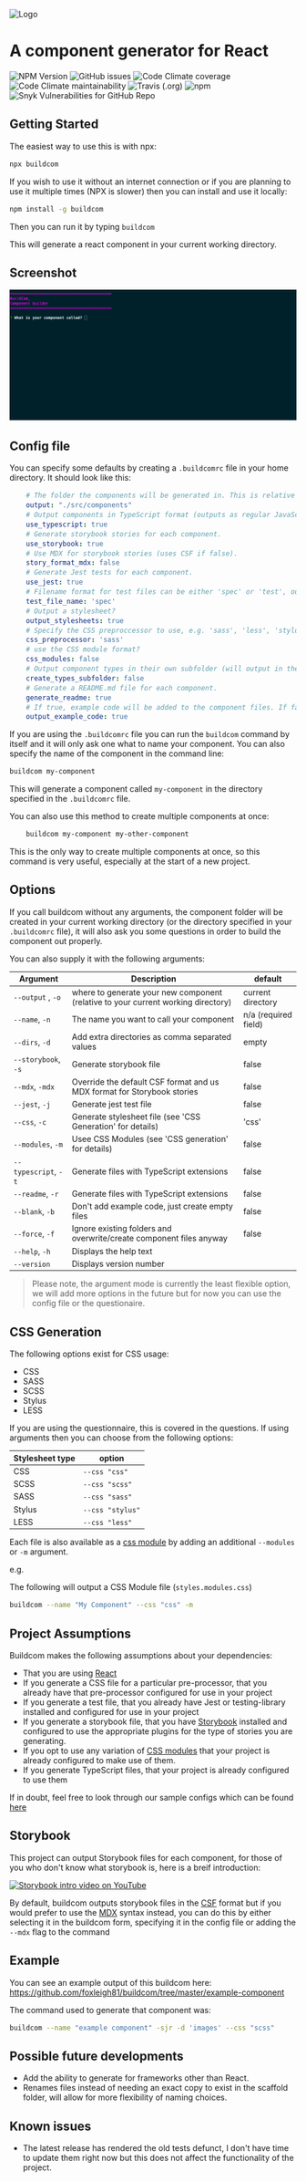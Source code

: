 ![Logo](./logo.png)

# A component generator for React

![NPM Version](https://img.shields.io/npm/v/buildcom?style=for-the-badge)
![GitHub issues](https://img.shields.io/github/issues/foxleigh81/buildcom?style=for-the-badge)
![Code Climate coverage](https://img.shields.io/codeclimate/coverage/foxleigh81/buildcom?style=for-the-badge)
![Code Climate maintainability](https://img.shields.io/codeclimate/maintainability/foxleigh81/buildcom?style=for-the-badge)
![Travis (.org)](https://img.shields.io/travis/foxleigh81/buildcom?style=for-the-badge)
![npm](https://img.shields.io/npm/dt/buildcom?style=for-the-badge)
![Snyk Vulnerabilities for GitHub Repo](https://img.shields.io/snyk/vulnerabilities/github/foxleigh81/buildcom?style=for-the-badge)

## Getting Started

The easiest way to use this is with npx:

```bash
npx buildcom
```

If you wish to use it without an internet connection or if you are planning to use it multiple times (NPX is slower) then you can install and use it locally:

```bash
npm install -g buildcom
```

Then you can run it by typing `buildcom`

This will generate a react component in your current working directory.

## Screenshot

![How buildcom runs](./example.gif)

## Config file

You can specify some defaults by creating a `.buildcomrc` file in your home directory. It should look like this:

```yaml
    # The folder the components will be generated in. This is relative to the current working directory.
    output: "./src/components"
    # Output components in TypeScript format (outputs as regular JavaScript files if false).
    use_typescript: true
    # Generate storybook stories for each component.
    use_storybook: true
    # Use MDX for storybook stories (uses CSF if false).
    story_format_mdx: false
    # Generate Jest tests for each component.
    use_jest: true
    # Filename format for test files can be either 'spec' or 'test', outputs as index.[choice].[ext].
    test_file_name: 'spec'
    # Output a stylesheet?
    output_stylesheets: true
    # Specify the CSS preproccessor to use, e.g. 'sass', 'less', 'stylus', 'scss', or 'none'.
    css_preprocessor: 'sass'
    # use the CSS module format?
    css_modules: false
    # Output component types in their own subfolder (will output in the components index file if false).
    create_types_subfolder: false
    # Generate a README.md file for each component.
    generate_readme: true
    # If true, example code will be added to the component files. If false, the files will be bare-bones.
    output_example_code: true
```

If you are using the `.buildcomrc` file you can run the `buildcom` command by itself and it will only ask one what to name
your component. You can also specify the name of the component in the command line:

```bash
buildcom my-component
```

This will generate a component called `my-component` in the directory specified in the `.buildcomrc` file.

You can also use this method to create multiple components at once:

```bash
    buildcom my-component my-other-component
```

This is the only way to create multiple components at once, so this command is very useful, especially at the start of a new project.

## Options

If you call buildcom without any arguments, the component folder will be created in your current working directory (or the directory specified in your `.buildcomrc` file), it will also ask you some questions in order to build the component out properly.

You can also supply it with the following arguments:

Argument | Description | default
---- | ---- | ----
`--output` , `-o` | where to generate your new component (relative to your current working directory) | current directory
`--name`, `-n` | The name you want to call your component | n/a (required field)
`--dirs`, `-d` | Add extra directories as comma separated values | empty
`--storybook`, `-s` | Generate storybook file | false
`--mdx`, `-mdx` | Override the default CSF format and us MDX format for Storybook stories | false
`--jest`, `-j` | Generate jest test file | false
`--css`, `-c` | Generate stylesheet file (see 'CSS Generation' for details) | 'css'
`--modules`, `-m` | Usee CSS Modules (see 'CSS generation' for details) | false
`--typescript`, `-t` | Generate files with TypeScript extensions | false
`--readme`, `-r` | Generate files with TypeScript extensions | false
`--blank`, `-b` | Don't add example code, just create empty files | false
`--force`, `-f` | Ignore existing folders and overwrite/create component files anyway | false
`--help`, `-h` | Displays the help text
`--version` | Displays version number

> Please note, the argument mode is currently the least flexible option, we will add more options in the future but for now you can use the config file or the questionaire.
## CSS Generation

The following options exist for CSS usage:

- CSS
- SASS
- SCSS
- Stylus
- LESS

If you are using the questionnaire, this is covered in the questions. If using arguments then you can choose from the following options:

Stylesheet type | option
--- | ---
CSS | `--css "css"`
SCSS | `--css "scss"`
SASS | `--css "sass"`
Stylus | `--css "stylus"`
LESS | `--css "less"`

Each file is also available as a [css module](https://github.com/css-modules/css-modules) by adding an additional `--modules` or `-m` argument.

e.g.

The following will output a CSS Module file (`styles.modules.css`)

```bash
buildcom --name "My Component" --css "css" -m 
```

## Project Assumptions

Buildcom makes the following assumptions about your dependencies:

- That you are using [React](https://reactjs.org/)
- If you generate a CSS file for a particular pre-processor, that you already have that pre-processor configured for use in your project
- If you generate a test file, that you already have Jest or testing-library installed and configured for use in your project
- If you generate a storybook file, that you have [Storybook](https://storybook.js.org/) installed and configured to use the appropriate plugins for the type of stories you are generating.
- If you opt to use any variation of [CSS modules](https://github.com/css-modules/css-modules) that your project is already configured to make use of them.
- If you generate TypeScript files, that your project is already configured to use them

If in doubt, feel free to look through our sample configs which can be found [here](examples/example-project-config)

## Storybook

This project can output Storybook files for each component, for those of you who don't know what storybook is, here is a breif introduction:

[![Storybook intro video on YouTube](https://i.imgur.com/FDvR6zl.jpg)](https://www.youtube.com/watch?v=p-LFh5Y89eM)

By default, buildcom outputs storybook files in the [CSF](https://storybook.js.org/docs/formats/component-story-format/) format but if you would prefer to use the [MDX](https://github.com/storybookjs/storybook/blob/next/addons/docs/docs/mdx.md) syntax instead, you can do this by either selecting it in the buildcom form, specifying it in the config file or adding the `--mdx` flag to the command

## Example 

You can see an example output of this buildcom here: https://github.com/foxleigh81/buildcom/tree/master/example-component

The command used to generate that component was:

```bash
buildcom --name "example component" -sjr -d 'images' --css "scss"
```
## Possible future developments
- Add the ability to generate for frameworks other than React.
- Renames files instead of needing an exact copy to exist in the scaffold folder, will allow for more flexibility of naming choices.
## Known issues
- The latest release has rendered the old tests defunct, I don't have time to update them right now but this does not affect the functionality of the project.
